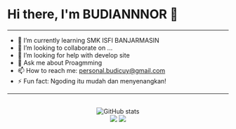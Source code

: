 # Hi there, I'm BUDIANNNOR 👋
___

- 🌱 I’m currently learning SMK ISFI BANJARMASIN
- 👯 I’m looking to collaborate on ...
- 🤔 I’m looking for help with develop site
- 💬 Ask me about Proagmming
- 📫 How to reach me: personal.budicuy@gmail.com
- ⚡ Fun fact: Ngoding itu mudah dan menyenangkan!
___

<p align="center">
  <br />
  <img src="https://github-readme-stats.vercel.app/api?username=budicuy&show_icons=true&include_all_commits=true&theme=monokai" alt="GitHub stats" /><br />
  <img src="https://github-readme-streak-stats.herokuapp.com/?user=budicuy&theme=monokai"/>
  <img src="https://github-readme-stats.vercel.app/api/top-langs/?username=budicuy&layout=compact&theme=monokai&langs_count=12"/>
  <br /><br /><br />
</p>
